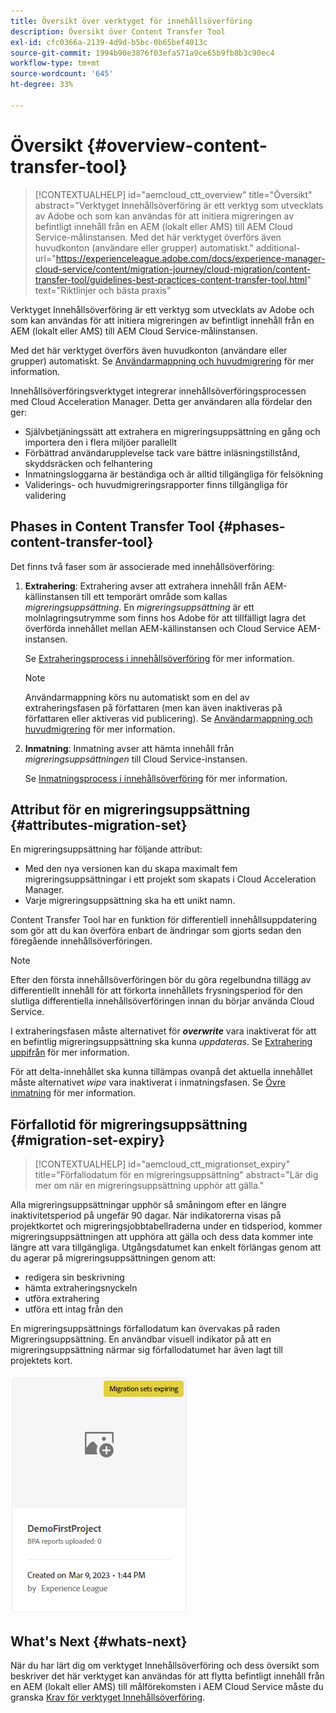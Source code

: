 ```yaml
---
title: Översikt över verktyget för innehållsöverföring
description: Översikt över Content Transfer Tool
exl-id: cfc0366a-2139-4d9d-b5bc-0b65bef4013c
source-git-commit: 1994b90e3876f03efa571a9ce65b9fb8b3c90ec4
workflow-type: tm+mt
source-wordcount: '645'
ht-degree: 33%

---
```


# Översikt {#overview-content-transfer-tool}

>[!CONTEXTUALHELP]
>id="aemcloud_ctt_overview"
>title="Översikt"
>abstract="Verktyget Innehållsöverföring är ett verktyg som utvecklats av Adobe och som kan användas för att initiera migreringen av befintligt innehåll från en AEM (lokalt eller AMS) till AEM Cloud Service-målinstansen. Med det här verktyget överförs även huvudkonton (användare eller grupper) automatiskt."
>additional-url="https://experienceleague.adobe.com/docs/experience-manager-cloud-service/content/migration-journey/cloud-migration/content-transfer-tool/guidelines-best-practices-content-transfer-tool.html" text="Riktlinjer och bästa praxis"

Verktyget Innehållsöverföring är ett verktyg som utvecklats av Adobe och som kan användas för att initiera migreringen av befintligt innehåll från en AEM (lokalt eller AMS) till AEM Cloud Service-målinstansen.

Med det här verktyget överförs även huvudkonton (användare eller grupper) automatiskt.  Se [Användarmappning och huvudmigrering](/help/journey-migration/content-transfer-tool/using-content-transfer-tool/user-mapping-and-migration.md) för mer information.

Innehållsöverföringsverktyget integrerar innehållsöverföringsprocessen med Cloud Acceleration Manager. Detta ger användaren alla fördelar den ger:

* Självbetjäningssätt att extrahera en migreringsuppsättning en gång och importera den i flera miljöer parallellt
* Förbättrad användarupplevelse tack vare bättre inläsningstillstånd, skyddsräcken och felhantering
* Inmatningsloggarna är beständiga och är alltid tillgängliga för felsökning
* Validerings- och huvudmigreringsrapporter finns tillgängliga för validering

## Phases in Content Transfer Tool {#phases-content-transfer-tool}

Det finns två faser som är associerade med innehållsöverföring:

1. **Extrahering**: Extrahering avser att extrahera innehåll från AEM-källinstansen till ett temporärt område som kallas *migreringsuppsättning*. En *migreringsuppsättning* är ett molnlagringsutrymme som finns hos Adobe för att tillfälligt lagra det överförda innehållet mellan AEM-källinstansen och Cloud Service AEM-instansen.

   Se [Extraheringsprocess i innehållsöverföring](/help/journey-migration/content-transfer-tool/using-content-transfer-tool/extracting-content.md) för mer information.

   >[!NOTE]
   >Användarmappning körs nu automatiskt som en del av extraheringsfasen på författaren (men kan även inaktiveras på författaren eller aktiveras vid publicering). Se [Användarmappning och huvudmigrering](/help/journey-migration/content-transfer-tool/using-content-transfer-tool/user-mapping-and-migration.md) för mer information.

1. **Inmatning**: Inmatning avser att hämta innehåll från *migreringsuppsättningen* till Cloud Service-instansen.

   Se [Inmatningsprocess i innehållsöverföring](/help/journey-migration/content-transfer-tool/using-content-transfer-tool/ingesting-content.md) för mer information.

## Attribut för en migreringsuppsättning {#attributes-migration-set}

En migreringsuppsättning har följande attribut:

* Med den nya versionen kan du skapa maximalt fem migreringsuppsättningar i ett projekt som skapats i Cloud Acceleration Manager.
* Varje migreringsuppsättning ska ha ett unikt namn.

Content Transfer Tool har en funktion för differentiell innehållsuppdatering som gör att du kan överföra enbart de ändringar som gjorts sedan den föregående innehållsöverföringen.

>[!NOTE]
>Efter den första innehållsöverföringen bör du göra regelbundna tillägg av differentiellt innehåll för att förkorta innehållets frysningsperiod för den slutliga differentiella innehållsöverföringen innan du börjar använda Cloud Service.

I extraheringsfasen måste alternativet för ***overwrite*** vara inaktiverat för att en befintlig migreringsuppsättning ska kunna *uppdateras*. Se [Extrahering uppifrån](/help/journey-migration/content-transfer-tool/using-content-transfer-tool/extracting-content.md#top-up-extraction-process) för mer information.

För att delta-innehållet ska kunna tillämpas ovanpå det aktuella innehållet måste alternativet *wipe* vara inaktiverat i inmatningsfasen. Se [Övre inmatning](/help/journey-migration/content-transfer-tool/using-content-transfer-tool/ingesting-content.md#top-up-ingestion-process) för mer information.

## Förfallotid för migreringsuppsättning {#migration-set-expiry}

>[!CONTEXTUALHELP]
>id="aemcloud_ctt_migrationset_expiry"
>title="Förfallodatum för en migreringsuppsättning"
>abstract="Lär dig mer om när en migreringsuppsättning upphör att gälla."

Alla migreringsuppsättningar upphör så småningom efter en längre inaktivitetsperiod på ungefär 90 dagar. När indikatorerna visas på projektkortet och migreringsjobbtabellraderna under en tidsperiod, kommer migreringsuppsättningen att upphöra att gälla och dess data kommer inte längre att vara tillgängliga. Utgångsdatumet kan enkelt förlängas genom att du agerar på migreringsuppsättningen genom att:

* redigera sin beskrivning
* hämta extraheringsnyckeln
* utföra extrahering
* utföra ett intag från den

En migreringsuppsättnings förfallodatum kan övervakas på raden Migreringsuppsättning. En användbar visuell indikator på att en migreringsuppsättning närmar sig förfallodatumet har även lagt till projektets kort.

![bild](/help/journey-migration/content-transfer-tool/assets-ctt/cttcam29.png)


## What&#39;s Next {#whats-next}

När du har lärt dig om verktyget Innehållsöverföring och dess översikt som beskriver det här verktyget kan användas för att flytta befintligt innehåll från en AEM (lokalt eller AMS) till målförekomsten i AEM Cloud Service måste du granska [Krav för verktyget Innehållsöverföring](/help/journey-migration/content-transfer-tool/using-content-transfer-tool/prerequisites-content-transfer-tool.md).
